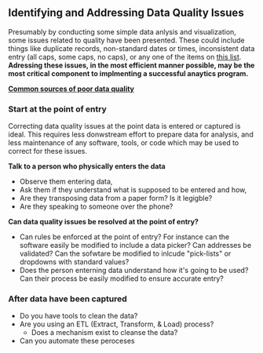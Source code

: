 ## Identifying and Addressing Data Quality Issues

Presumably by conducting some simple data anlysis and visualization, some issues related to quality have been presented. These could include things like duplicate records, non-standard dates or times, inconsistent data entry (all caps, some caps, no caps), or any one of the items on [this list](https://github.com/Quartz/bad-data-guide). **Adressing these issues, in the most efficient manner possible, may be the most critical component to implmenting a successful anaytics program.**

**[Common sources of poor data quality](https://www.melissadata.com/enews/articles/0611/2.htm)**

### Start at the point of entry
Correcting data quality issues at the point data is entered or captured is ideal. This requires less donwstream effort to prepare data for analysis, and less maintenance of any software, tools, or code which may be used to correct for these issues.

**Talk to a person who physically enters the data**
* Observe them entering data,
* Ask them if they understand what is supposed to be entered and how,
* Are they transposing data from a paper form? Is it legigble?
* Are they speaking to someone over the phone?

**Can data quality issues be resolved at the point of entry?**
* Can rules be enforced at the point of entry? For instance can the software easily be modified to include a data picker? Can addresses be validated? Can the sofwtare be modified to inlcude "pick-lists" or dropdowns with standard values?
* Does the person enterning data understand how it's going to be used? Can their process be easily modified to ensure accurate entry?

### After data have been captured
* Do you have tools to clean the data?
* Are you using an ETL (Extract, Transform, & Load) process?
  + Does a mechanism exist to cleanse the data?
* Can you automate these peroceses
